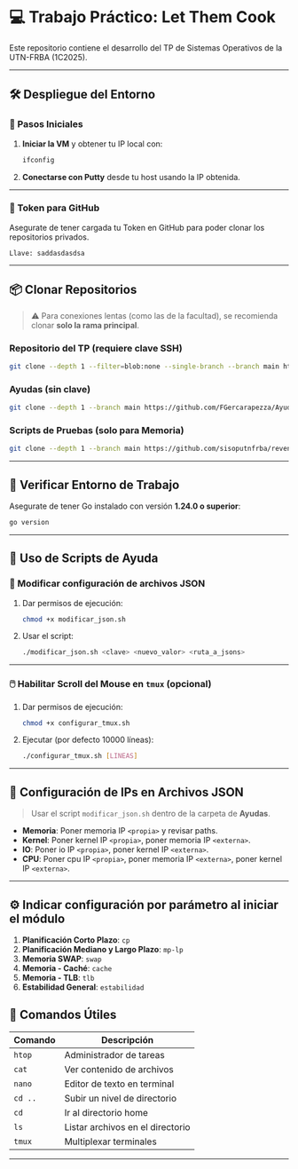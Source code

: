 # 💻 Trabajo Práctico: Let Them Cook

Este repositorio contiene el desarrollo del TP de Sistemas Operativos de la UTN-FRBA (1C2025).

---

## 🛠️ Despliegue del Entorno

### 🚀 Pasos Iniciales

1. **Iniciar la VM** y obtener tu IP local con:

   ```bash
   ifconfig
   ```

2. **Conectarse con Putty** desde tu host usando la IP obtenida.

---

### 🔑 Token para GitHub

Asegurate de tener cargada tu Token en GitHub para poder clonar los repositorios privados.

```
Llave: saddasdasdsa
```

---

## 📦 Clonar Repositorios

> ⚠️ Para conexiones lentas (como las de la facultad), se recomienda clonar **solo la rama principal**.

### Repositorio del TP (requiere clave SSH)

```bash
git clone --depth 1 --filter=blob:none --single-branch --branch main https://github.com/sisoputnfrba/tp-2025-1c-let-them-cook.git
```

### Ayudas (sin clave)

```bash
git clone --depth 1 --branch main https://github.com/FGercarapezza/Ayudas-en-terminal.git
```

### Scripts de Pruebas (solo para Memoria)

```bash
git clone --depth 1 --branch main https://github.com/sisoputnfrba/revenge-of-the-cth-pruebas.git
```

---

## 🧪 Verificar Entorno de Trabajo

Asegurate de tener Go instalado con versión **1.24.0 o superior**:

```bash
go version
```

---

## 🧰 Uso de Scripts de Ayuda

### 🔧 Modificar configuración de archivos JSON

1. Dar permisos de ejecución:

   ```bash
   chmod +x modificar_json.sh
   ```

2. Usar el script:

   ```bash
   ./modificar_json.sh <clave> <nuevo_valor> <ruta_a_jsons>
   ```

---

### 🖱️ Habilitar Scroll del Mouse en `tmux` (opcional)

1. Dar permisos de ejecución:

   ```bash
   chmod +x configurar_tmux.sh
   ```

2. Ejecutar (por defecto 10000 líneas):

   ```bash
   ./configurar_tmux.sh [LINEAS]
   ```

---

## 🔌 Configuración de IPs en Archivos JSON

> Usar el script `modificar_json.sh` dentro de la carpeta de **Ayudas**.

- **Memoria**: Poner memoria IP `<propia>` y revisar paths.  
- **Kernel**: Poner kernel IP `<propia>`, poner memoria IP `<externa>`.  
- **IO**: Poner io IP `<propia>`, poner kernel IP `<externa>`.  
- **CPU**: Poner cpu IP `<propia>`, poner memoria IP `<externa>`, poner kernel IP `<externa>`.

---

## ⚙️ Indicar configuración por parámetro al iniciar el módulo

1. **Planificación Corto Plazo**: `cp`  
2. **Planificación Mediano y Largo Plazo**: `mp-lp`  
3. **Memoria SWAP**: `swap`  
4. **Memoria - Caché**: `cache`  
5. **Memoria - TLB**: `tlb`  
6. **Estabilidad General**: `estabilidad`


## 🧠 Comandos Útiles

| Comando   | Descripción                      |
|-----------|----------------------------------|
| `htop`    | Administrador de tareas          |
| `cat`     | Ver contenido de archivos        |
| `nano`    | Editor de texto en terminal      |
| `cd ..`   | Subir un nivel de directorio     |
| `cd`      | Ir al directorio home            |
| `ls`      | Listar archivos en el directorio |
| `tmux`    | Multiplexar terminales           |

---
